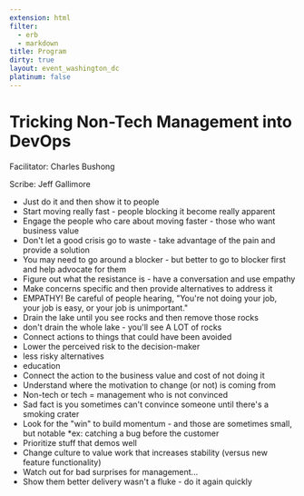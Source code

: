 ```yaml
---
extension: html
filter:
  - erb
  - markdown
title: Program
dirty: true
layout: event_washington_dc
platinum: false
---
```


# Tricking Non-Tech Management into DevOps

Facilitator: Charles Bushong

Scribe: Jeff Gallimore

* Just do it and then show it to people
* Start moving really fast - people blocking it become really apparent
* Engage the people who care about moving faster - those who want business value
* Don't let a good crisis go to waste - take advantage of the pain and provide a solution
* You may need to go around a blocker - but better to go to blocker first and help advocate for them
* Figure out what the resistance is - have a conversation and use empathy
* Make concerns specific and then provide alternatives to address it
* EMPATHY! Be careful of people hearing, "You're not doing your job, your job is easy, or your job is unimportant."
* Drain the lake until you see rocks and then remove those rocks
* don't drain the whole lake - you'll see A LOT of rocks
* Connect actions to things that could have been avoided
* Lower the perceived risk to the decision-maker
* less risky alternatives
* education
* Connect the action to the business value and cost of not doing it
* Understand where the motivation to change (or not) is coming from
* Non-tech or tech = management who is not convinced
* Sad fact is you sometimes can't convince someone until there's a smoking crater
* Look for the "win" to build momentum - and those are sometimes small, but notable
  *ex: catching a bug before the customer
* Prioritize stuff that demos well
* Change culture to value work that increases stability (versus new feature functionality)
* Watch out for bad surprises for management...
* Show them better delivery wasn't a fluke - do it again quickly
